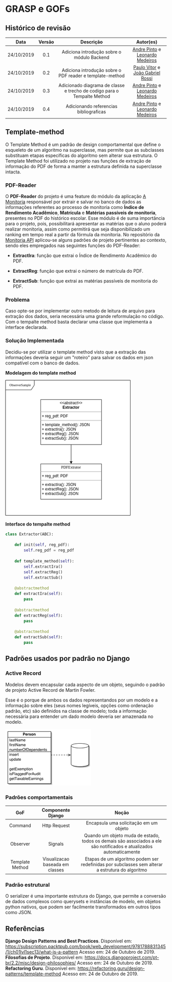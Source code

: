 # GRASP e GOFs

## Histórico de revisão

|   Data   | Versão | Descrição | Autor(es)|
| :------: | :----: | :-------: | :------: |
| 24/10/2019 | 0.1 | Adiciona introdução sobre o módulo Backend | [Andre Pinto](https://github.com/andrelucax) e  [Leonardo Medeiros](https://github.com/leomedeiros1) |
| 24/10/2019 | 0.2 | Adiciona introdução sobre o PDF reader e template-method | [Paulo Vitor](https://github.com/paulovitorrocha) e  [João Gabriel Rossi](https://github.com/bielrossi15) |
| 24/10/2019 | 0.3 | Adicionado diagrama de classe e trecho de codigo para o Tempalte Method | [Andre Pinto](https://github.com/andrelucax) e  [Leonardo Medeiros](https://github.com/leomedeiros1) |
| 24/10/2019 | 0.4 | Adicionando referencias bibliograficas | [Andre Pinto](https://github.com/andrelucax) e  [Leonardo Medeiros](https://github.com/leomedeiros1) |

## Template-method

O Template Method é um padrão de design comportamental que define o esqueleto de um algoritmo na superclasse, mas permite que as subclasses substituam etapas específicas do algoritmo sem alterar sua estrutura. O Template Method foi utilizado no projeto nas funções de extração de informação do PDF de forma a manter a estrutura definida na superclasse intacta.

### PDF-Reader

O **PDF-Reader** do projeto é uma feature do módulo da aplicação [A Monitoria](https://github.com/2019-2-arquitetura-desenho/wiki/) responsável por extrair e salvar no banco de dados as informações referentes ao processo de monitoria como **Índice de Rendimento Acadêmico**, **Matrícula** e **Matérias passíveis de monitoria**, presentes no PDF do histórico escolar. Esse módulo é de suma importância para o projeto, pois, possibilitará apresentar as matérias que o aluno poderá realizar monitoria, assim como permitirá que seja disponibilizado um ranking em tempo real a partir da fórmula da monitoria.
No repositório da [Monitoria API](https://github.com/2019-2-arquitetura-desenho/monitoria-api/tree/feature/pdf-reader) aplicou-se alguns padrões de projeto pertinentes ao contexto, sendo eles empregados nas seguintes funções do PDF-Reader:

*   **ExtractIra**: função que extrai o Índice de Rendimento Acadêmico do PDF.

*   **ExtractReg**: função que extrai o número de matrícula do PDF.

*   **ExtractSub**: função que extrai as matérias passíveis de monitoria do PDF.

### Problema

Caso opte-se por implementar outro metodo de leitura de arquivo para extração dos dados, seria necessária uma grande reformulação no código. Com o tempalte method basta declarar uma classe que implementa a interface declarada.

### Solução Implementada

Decidiu-se por utilizar o template method visto que a extração das informações deveria seguir um "roteiro" para salvar os dados em json compatível com o banco de dados.

**Modelagem do template method**

![Template method class diagram](./assets/img/back-end_patterns/template_metho_diagram.png)

**Interface do tempalte method**
```Python
class Extractor(ABC):

    def init(self, reg_pdf):
        self.reg_pdf = reg_pdf

    def template_method(self):
        self.extractIra()
        self.extractReg()
        self.extractSub()

    @abstractmethod
    def extractIra(self):
        pass

    @abstractmethod
    def extractReg(self):
        pass

    @abstractmethod
    def extractSub(self):
        pass

```

## Padrões usados por padrão no Django

### Active Record

Modelos devem encapsular cada aspecto de um objeto, seguindo o padrão de projeto Active Record de Martin Fowler.

Esse é o porque de ambos os dados representandos por um modelo e a informação sobre eles (seus nomes legíveis, opções como ordenação padrão, etc) são definidos na classe de modelo; toda a informação necessária para entender um dado modelo deveria ser amazenada no modelo.


![Diagrama Active Record](./assets/img/back-end_patterns/active_record.png)

### Padrões comportamentais

| GoF | Componente Django | Noção |
| :--: | :--: | :--: |
| Command | Http Request | Encapsula uma solicitação em um objeto |
| Observer | Signals | Quando um objeto muda de estado, todos os demais são associados a ele são notificados e atualizados automaticamente |
| Template Method | Visualizacao baseada em classes | Etapas de um algoritmo podem ser redefinidas por subclasses sem alterar a estrutura do algoritmo |

### Padrão estrutural

O serializer é uma importante estrutura do Django, que permite a  conversão de dados complexos como querysets e instâncias de modelo, em objetos python nativos, que podem ser facilmente transformados em outros tipos como JSON.

## Referências

**Django Design Patterns and Best Practices**. Disponível em: <https://subscription.packtpub.com/book/web_development/9781788831345/1/ch01lvl1sec13/what-is-a-pattern> Acesso em: 24 de Outubro de 2019.
**Filosofias de Projeto**. Disponível em: <https://docs.djangoproject.com/pt-br/2.2/misc/design-philosophies/> Acesso em: 24 de Outubro de 2019.
**Refactoring Guru**. Disponível em: <https://refactoring.guru/design-patterns/template-method> Acesso em: 24 de Outubro de 2019.
